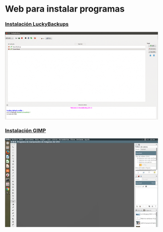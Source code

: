 # Web para instalar programas

### [Instalación LuckyBackups](luckybackup.md)
[![Screenshot](img/luckybackup.png)](luckybackup.md)

### [Instalación GIMP](gimp.md)
[![Screenshot](img/gimp.jpg)](gimp.md)
